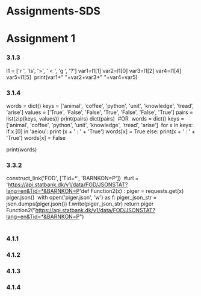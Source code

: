 # Assignments-SDS

# Assignment 1

### 3.1.3
l1 = ['r ', 'Is', '>', ' < ', 'g ', '?']
var1=l1[1]
var2=l1[0]
var3=l1[2]
var4=l1[4]
var5=l1[5]
​
print(var1+" "+var2+var3+" "+var4+var5)

### 3.1.4
words = dict()
keys = ['animal', 'coffee', 'python', 'unit', 'knowledge', 'tread', 'arise']
values = ['True', 'False', 'False', 'True', 'False', 'False', 'True']
pairs = list(zip(keys, values))
print(pairs)
dict(pairs)
​
#OR
​
words = dict()
keys = ['animal', 'coffee', 'python', 'unit', 'knowledge', 'tread', 'arise']
​
for x in keys:
    if x [0] in 'aeiou':
        print (x + ' : ' + 'True')
        words[x] = True
    else:
        print(x + ' : ' + 'True')
        words[x] = False
        
print(words)

### 3.3.2
construct_link('FOD', ['Tid=*', 'BARNKON=P'])
​
#url = 'https://api.statbank.dk/v1/data/FOD/JSONSTAT?lang=en&Tid=*&BARNKON=P'
​
def Function2(x) :
    piger = requests.get(x)
    piger.json()
​
    with open('piger.json', 'w') as f:
        piger_json_str = json.dumps(piger.json())
        f.write(piger_json_str)
    return piger
​
Function2("https://api.statbank.dk/v1/data/FOD/JSONSTAT?lang=en&Tid=*&BARNKON=P")   
​
​

### 4.1.1

### 4.1.2

### 4.1.3

### 4.1.4
